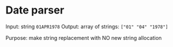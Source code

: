 # Date parser

Input: string `01APR1978`
Output: array of strings: `["01" "04" "1978"]`

Purpose: make string replacement with NO new string allocation